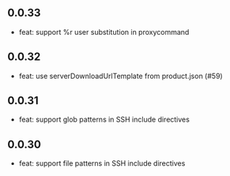 ## 0.0.33

- feat: support %r user substitution in proxycommand
## 0.0.32

- feat: use serverDownloadUrlTemplate from product.json (#59) 

## 0.0.31
 
- feat: support glob patterns in SSH include directives

## 0.0.30
 
- feat: support file patterns in SSH include directives


